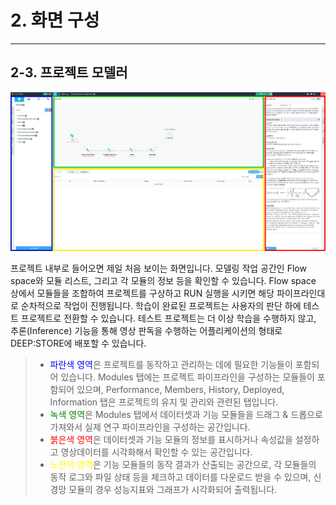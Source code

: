 # 2. 화면 구성

***

## 2-3. 프로젝트 모델러

![](img/2-3/manual_2-3_1.png)

프로젝트 내부로 들어오면 제일 처음 보이는 화면입니다.
모델링 작업 공간인 Flow space와 모듈 리스트, 그리고 각 모듈의 정보 등을 확인할 수 있습니다. 
Flow space 상에서 모듈들을 조합하여 프로젝트를 구상하고 RUN 실행을 시키면 해당 파이프라인대로 순차적으로 작업이 진행됩니다.
학습이 완료된 프로젝트는 사용자의 판단 하에 테스트 프로젝트로 전환할 수 있습니다.
테스트 프로젝트는 더 이상 학습을 수행하지 않고, 추론(Inference) 기능을 통해 영상 판독을 수행하는 어플리케이션의 형태로 DEEP:STORE에 배포할 수 있습니다.

> * <span style="color:blue">파란색 영역</span>은 프로젝트를 동작하고 관리하는 데에 필요한 기능들이 포함되어 있습니다. Modules 탭에는 프로젝트 파이프라인을 구성하는 모듈들이 포함되어 있으며, Performance, Members, History, Deployed, Information 탭은 프로젝트의 유지 및 관리와 관련된 탭입니다.
> * <span style="color:green">녹색 영역</span>은 Modules 탭에서 데이터셋과 기능 모듈들을 드래그 & 드롭으로 가져와서 실제 연구 파이프라인을 구성하는 공간입니다.
> * <span style="color:red">붉은색 영역</span>은 데이터셋과 기능 모듈의 정보를 표시하거나 속성값을 설정하고 영상데이터를 시각화해서 확인할 수 있는 공간입니다.
> * <span style="color:yellow">노란색 영역</span>은 기능 모듈들의 동작 결과가 산출되는 공간으로, 각 모듈들의 동작 로그와 파일 상태 등을 체크하고 데이터를 다운로드 받을 수 있으며, 신경망 모듈의 경우 성능지표와 그래프가 시각화되어 출력됩니다.